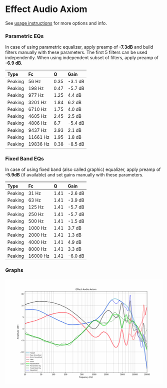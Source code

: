 # Effect Audio Axiom
See [usage instructions](https://github.com/jaakkopasanen/AutoEq#usage) for more options and info.

### Parametric EQs
In case of using parametric equalizer, apply preamp of **-7.3dB** and build filters manually
with these parameters. The first 5 filters can be used independently.
When using independent subset of filters, apply preamp of **-6.9 dB**.

| Type    | Fc       |    Q | Gain    |
|:--------|:---------|:-----|:--------|
| Peaking | 56 Hz    | 0.35 | -3.1 dB |
| Peaking | 198 Hz   | 0.47 | -5.7 dB |
| Peaking | 977 Hz   | 1.25 | 4.4 dB  |
| Peaking | 3201 Hz  | 1.84 | 6.2 dB  |
| Peaking | 6710 Hz  | 1.75 | 4.0 dB  |
| Peaking | 4605 Hz  | 2.45 | 2.5 dB  |
| Peaking | 4806 Hz  | 6.7  | -5.4 dB |
| Peaking | 9437 Hz  | 3.93 | 2.1 dB  |
| Peaking | 11661 Hz | 1.95 | 1.8 dB  |
| Peaking | 19836 Hz | 0.38 | -8.5 dB |

### Fixed Band EQs
In case of using fixed band (also called graphic) equalizer, apply preamp of **-5.9dB**
(if available) and set gains manually with these parameters.

| Type    | Fc       |    Q | Gain    |
|:--------|:---------|:-----|:--------|
| Peaking | 31 Hz    | 1.41 | -2.6 dB |
| Peaking | 63 Hz    | 1.41 | -3.9 dB |
| Peaking | 125 Hz   | 1.41 | -5.7 dB |
| Peaking | 250 Hz   | 1.41 | -5.7 dB |
| Peaking | 500 Hz   | 1.41 | -1.5 dB |
| Peaking | 1000 Hz  | 1.41 | 3.7 dB  |
| Peaking | 2000 Hz  | 1.41 | 1.3 dB  |
| Peaking | 4000 Hz  | 1.41 | 4.9 dB  |
| Peaking | 8000 Hz  | 1.41 | 3.3 dB  |
| Peaking | 16000 Hz | 1.41 | -6.0 dB |

### Graphs
![](./Effect%20Audio%20Axiom.png)